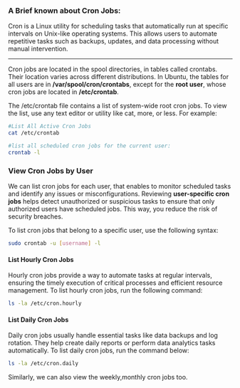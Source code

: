 ### A Brief known about Cron Jobs:

Cron is a Linux utility for scheduling tasks that automatically run at specific intervals on Unix-like operating systems.
This allows users to automate repetitive tasks such as backups, updates, and data processing without manual intervention.

-------------------------------------------------------------------------------------------------------------------------------

Cron jobs are located in the spool directories, in tables called crontabs. Their location varies across different distributions. In Ubuntu, the tables for all users are in **/var/spool/cron/crontabs**, except for the **root user**, whose cron jobs are located in **/etc/crontab**.

The /etc/crontab file contains a list of system-wide root cron jobs. To view the list, use any text editor or utility like cat, more, or less. For example:

```sh
#List All Active Cron Jobs
cat /etc/crontab

#list all scheduled cron jobs for the current user:
crontab -l
```

### View Cron Jobs by User
We can list cron jobs for each user, that enables to monitor scheduled tasks and identify any issues or misconfigurations. Reviewing **user-specific cron jobs** helps detect unauthorized or suspicious tasks to ensure that only authorized users have scheduled jobs. This way, you reduce the risk of security breaches.

To list cron jobs that belong to a specific user, use the following syntax:

```bash
sudo crontab -u [username] -l
```

#### List Hourly Cron Jobs
Hourly cron jobs provide a way to automate tasks at regular intervals, ensuring the timely execution of critical processes and efficient resource management. To list hourly cron jobs, run the following command:

```bash
ls -la /etc/cron.hourly
```

#### List Daily Cron Jobs
Daily cron jobs usually handle essential tasks like data backups and log rotation. They help create daily reports or perform data analytics tasks automatically. To list daily cron jobs, run the command below:
```bash
ls -la /etc/cron.daily
```

Similarly, we can also view the weekly,monthly cron jobs too.